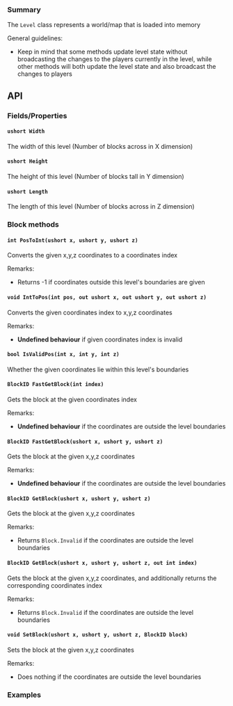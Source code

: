 ### Summary

The `Level` class represents a world/map that is loaded into memory

General guidelines:
- Keep in mind that some methods update level state without broadcasting the changes to the players currently in the level, 
  while other methods will both update the level state and also broadcast the changes to players

## API

### Fields/Properties

#### `ushort Width` 

The width of this level (Number of blocks across in X dimension)

#### `ushort Height`

The height of this level (Number of blocks tall in Y dimension)

#### `ushort Length`

The length of this level (Number of blocks across in Z dimension)

### Block methods

#### `int PosToInt(ushort x, ushort y, ushort z)`
Converts the given x,y,z coordinates to a coordinates index

Remarks:
- Returns -1 if coordinates outside this level's boundaries are given

#### `void IntToPos(int pos, out ushort x, out ushort y, out ushort z)`
Converts the given coordinates index to x,y,z coordinates

Remarks:
- **Undefined behaviour** if given coordinates index is invalid

#### `bool IsValidPos(int x, int y, int z)`
Whether the given coordinates lie within this level's boundaries

#### `BlockID FastGetBlock(int index)`
Gets the block at the given coordinates index

Remarks:
- **Undefined behaviour** if the coordinates are outside the level boundaries

#### `BlockID FastGetBlock(ushort x, ushort y, ushort z)`
Gets the block at the given x,y,z coordinates

Remarks:
- **Undefined behaviour** if the coordinates are outside the level boundaries

#### `BlockID GetBlock(ushort x, ushort y, ushort z)`
Gets the block at the given x,y,z coordinates

Remarks:
- Returns `Block.Invalid` if the coordinates are outside the level boundaries

#### `BlockID GetBlock(ushort x, ushort y, ushort z, out int index)`
Gets the block at the given x,y,z coordinates, and additionally returns the corresponding coordinates index

Remarks:
- Returns `Block.Invalid` if the coordinates are outside the level boundaries

#### `void SetBlock(ushort x, ushort y, ushort z, BlockID block)`
Sets the block at the given x,y,z coordinates

Remarks:
- Does nothing if the coordinates are outside the level boundaries


### Examples

